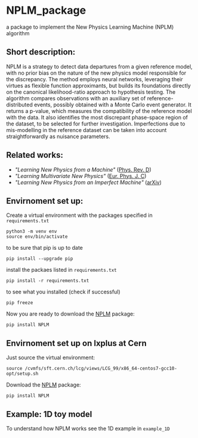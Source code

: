 # NPLM_package
a package to implement the New Physics Learning Machine (NPLM) algorithm

## Short description:
NPLM is a strategy to detect data departures from a given reference model, with no prior bias on the nature of the new physics model responsible for the discrepancy. The method employs neural networks, leveraging their virtues as flexible function approximants, but builds its foundations directly on the canonical likelihood-ratio approach to hypothesis testing. The algorithm compares observations with an auxiliary set of reference-distributed events, possibly obtained with a Monte Carlo event generator. It returns a p-value, which measures the compatibility of the reference model with the data. It also identifies the most discrepant phase-space region of the dataset, to be selected for further investigation. Imperfections due to mis-modelling in the reference dataset can be taken into account straightforwardly as nuisance parameters.

## Related works:
- *"Learning New Physics from a Machine"* ([Phys. Rev. D](https://doi.org/10.1103/PhysRevD.99.015014))
- *"Learning Multivariate New Physics"* ([Eur. Phys. J. C](https://doi.org/10.1140/epjc/s10052-021-08853-y))
- *"Learning New Physics from an Imperfect Machine"* ([arXiv](https://arxiv.org/abs/2111.13633))

## Envirnoment set up:
Create a virtual environment with the packages specified in `requirements.txt`
  ```
  python3 -m venv env
  source env/bin/activate
  ```
  to be sure that pip is up to date
  ```
  pip install --upgrade pip
  ```
  install the packaes listed in `requirements.txt`
  ```
  pip install -r requirements.txt 
  ```
  to see what you installed (check if successful)
  ```
  pip freeze
  ```
  Now you are ready to download the [NPLM](https://pypi.org/project/NPLM/) package:
  ```
  pip install NPLM
  ```
## Envirnoment set up on lxplus at Cern
  Just source the virtual environment: 
  ```
  source /cvmfs/sft.cern.ch/lcg/views/LCG_99/x86_64-centos7-gcc10-opt/setup.sh
  ```
  Download the [NPLM](https://pypi.org/project/NPLM/) package:
  ```
  pip install NPLM
  ```
## Example: 1D toy model
To understand how NPLM works see the 1D example in `example_1D`
